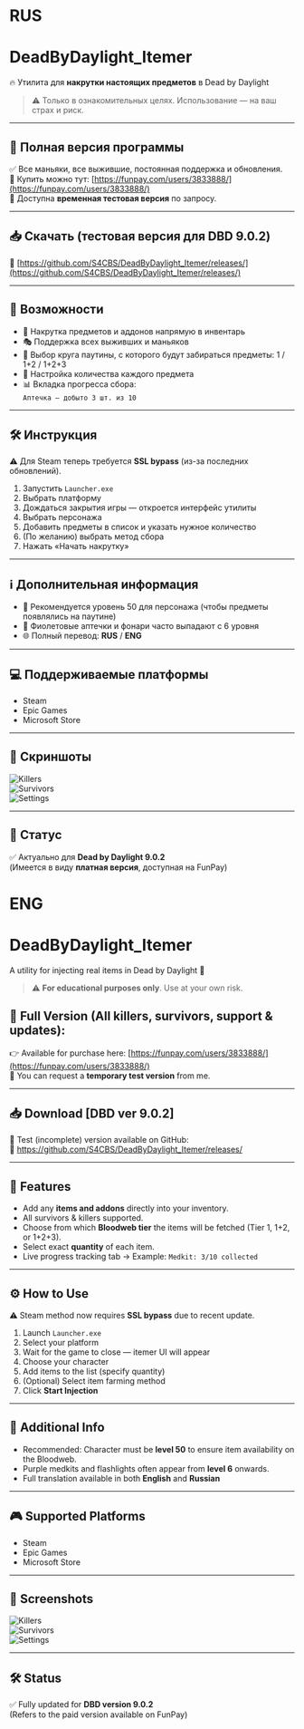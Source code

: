 # RUS
# DeadByDaylight_Itemer  
🔥 Утилита для **накрутки настоящих предметов** в Dead by Daylight  

> ⚠️ Только в ознакомительных целях. Использование — на ваш страх и риск.

---

## 💼 Полная версия программы  
✅ Все маньяки, все выжившие, постоянная поддержка и обновления.  
🔗 Купить можно тут: [https://funpay.com/users/3833888/](https://funpay.com/users/3833888/)  
🧪 Доступна **временная тестовая версия** по запросу.

---

## 📥 Скачать (тестовая версия для DBD 9.0.2)  
🔗 [https://github.com/S4CBS/DeadByDaylight_Itemer/releases/](https://github.com/S4CBS/DeadByDaylight_Itemer/releases/)

---

## 🚀 Возможности  
- 🧩 Накрутка предметов и аддонов напрямую в инвентарь  
- 🎭 Поддержка всех выживших и маньяков  
- 🎯 Выбор круга паутины, с которого будут забираться предметы: 1 / 1+2 / 1+2+3  
- 🔢 Настройка количества каждого предмета  
- 📊 Вкладка прогресса сбора:  
  `Аптечка — добыто 3 шт. из 10`

---

## 🛠️ Инструкция  
⚠️ Для Steam теперь требуется **SSL bypass** (из-за последних обновлений).

1. Запустить `Launcher.exe`  
2. Выбрать платформу  
3. Дождаться закрытия игры — откроется интерфейс утилиты  
4. Выбрать персонажа  
5. Добавить предметы в список и указать нужное количество  
6. (По желанию) выбрать метод сбора  
7. Нажать «Начать накрутку»

---

## ℹ️ Дополнительная информация  
- 🔺 Рекомендуется уровень 50 для персонажа (чтобы предметы появлялись на паутине)  
- 💜 Фиолетовые аптечки и фонари часто выпадают с 6 уровня  
- 🌐 Полный перевод: **RUS** / **ENG**

---

## 💻 Поддерживаемые платформы  
- Steam  
- Epic Games  
- Microsoft Store

---

## 📸 Скриншоты  
![Killers](/images/KIllers.png?raw=true)  
![Survivors](/images/Survivors.png?raw=true)  
![Settings](/images/Settings.png?raw=true)

---

## 📌 Статус  
✅ Актуально для **Dead by Daylight 9.0.2**  
(Имеется в виду **платная версия**, доступная на FunPay)



# ENG
# DeadByDaylight_Itemer  
A utility for injecting real items in Dead by Daylight 🔧  

> ⚠️ **For educational purposes only**. Use at your own risk.  

## 🔗 Full Version (All killers, survivors, support & updates):  
👉 Available for purchase here: [https://funpay.com/users/3833888/](https://funpay.com/users/3833888/)  
💬 You can request a **temporary test version** from me.  

---

## 📥 Download [DBD ver 9.0.2]  
🧪 Test (incomplete) version available on GitHub:  
🔗 https://github.com/S4CBS/DeadByDaylight_Itemer/releases/

---

## 💼 Features  
- Add any **items and addons** directly into your inventory.  
- All survivors & killers supported.  
- Choose from which **Bloodweb tier** the items will be fetched (Tier 1, 1+2, or 1+2+3).  
- Select exact **quantity** of each item.  
- Live progress tracking tab → Example: `Medkit: 3/10 collected`

---

## ⚙️ How to Use  
⚠️ Steam method now requires **SSL bypass** due to recent update.

1. Launch `Launcher.exe`  
2. Select your platform  
3. Wait for the game to close — itemer UI will appear  
4. Choose your character  
5. Add items to the list (specify quantity)  
6. (Optional) Select item farming method  
7. Click **Start Injection**

---

## 📌 Additional Info  
- Recommended: Character must be **level 50** to ensure item availability on the Bloodweb.  
- Purple medkits and flashlights often appear from **level 6** onwards.  
- Full translation available in both **English** and **Russian**

---

## 🎮 Supported Platforms  
- Steam  
- Epic Games  
- Microsoft Store  

---

## 📸 Screenshots  
![Killers](/images/KIllers.png?raw=true "Killers")  
![Survivors](/images/Survivors.png?raw=true "Survivors")  
![Settings](/images/Settings.png?raw=true "Settings")  

---

## 🛠️ Status  
✅ Fully updated for **DBD version 9.0.2**  
(Refers to the paid version available on FunPay)
